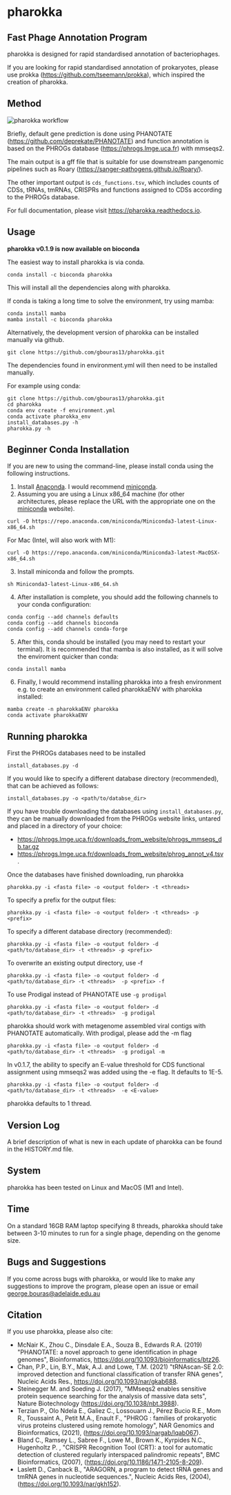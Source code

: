 
pharokka
===============

Fast Phage Annotation Program
------------

pharokka is designed for rapid standardised annotation of bacteriophages.

If you are looking for rapid standardised annotation of prokaryotes, please use prokka (https://github.com/tseemann/prokka), which inspired the creation of pharokka.

Method
----

![pharokka workflow](img/pharokka_workflow.png?raw=true "Pharokka Workflow")

Briefly, default gene prediction is done using PHANOTATE (https://github.com/deprekate/PHANOTATE) and function annotation is based on the PHROGs database (https://phrogs.lmge.uca.fr) with mmseqs2.

The main output is a gff file that is suitable for use downstream pangenomic pipelines such as Roary (https://sanger-pathogens.github.io/Roary/).

The other important output is `cds_functions.tsv`, which includes counts of CDSs, tRNAs, tmRNAs, CRISPRs and functions assigned to CDSs according to the PHROGs database.

For full documentation, please visit https://pharokka.readthedocs.io.

Usage
------

**pharokka v0.1.9 is now available on bioconda**

The easiest way to install pharokka is via conda.

`conda install -c bioconda pharokka`

This will install all the dependencies along with pharokka.

If conda is taking a long time to solve the environment, try using mamba:

```
conda install mamba
mamba install -c bioconda pharokka
```

Alternatively, the development version of pharokka can be installed manually via github.

`git clone https://github.com/gbouras13/pharokka.git`

The dependencies found in environment.yml will then need to be installed manually.

For example using conda:

```
git clone https://github.com/gbouras13/pharokka.git
cd pharokka
conda env create -f environment.yml
conda activate pharokka_env
install_databases.py -h
pharokka.py -h
```

Beginner Conda Installation
--------

If you are new to using the command-line, please install conda using the following instructions.

1. Install [Anaconda](https://www.anaconda.com/products/distribution). I would recommend [miniconda](https://docs.conda.io/en/latest/miniconda.html).
2. Assuming you are using a Linux x86_64 machine (for other architectures, please replace the URL with the appropriate one on the [miniconda](https://docs.conda.io/en/latest/miniconda.html) website).

`curl -O https://repo.anaconda.com/miniconda/Miniconda3-latest-Linux-x86_64.sh`

For Mac (Intel, will also work with M1):

`curl -O https://repo.anaconda.com/miniconda/Miniconda3-latest-MacOSX-x86_64.sh`

3. Install miniconda and follow the prompts.

`sh Miniconda3-latest-Linux-x86_64.sh`

4. After installation is complete, you should add the following channels to your conda configuration:

```
conda config --add channels defaults
conda config --add channels bioconda
conda config --add channels conda-forge
```

5. After this, conda should be installed (you may need to restart your terminal). It is recommended that mamba is also installed, as it will solve the enviroment quicker than conda:

`conda install mamba`

 6. Finally, I would recommend installing pharokka into a fresh environment e.g. to create an environment called pharokkaENV with pharokka installed:

```
mamba create -n pharokkaENV pharokka
conda activate pharokkaENV
```

Running pharokka
--------

First the PHROGs databases need to be installed

`install_databases.py -d`

If you would like to specify a different database directory (recommended), that can be achieved as follows:

`install_databases.py -o <path/to/databse_dir>`

If you have trouble downloading the databases using `install_databases.py`, they can be manually downloaded from the PHROGs website links, untared and placed in a directory of your choice:
* https://phrogs.lmge.uca.fr/downloads_from_website/phrogs_mmseqs_db.tar.gz
* https://phrogs.lmge.uca.fr/downloads_from_website/phrog_annot_v4.tsv.

Once the databases have finished downloading, run pharokka

`pharokka.py -i <fasta file> -o <output folder> -t <threads>`

To specify a prefix for the output files:

`pharokka.py -i <fasta file> -o <output folder> -t <threads> -p <prefix>`

To specify a different database directory (recommended):

`pharokka.py -i <fasta file> -o <output folder> -d <path/to/database_dir> -t <threads> -p <prefix>`

To overwrite an existing output directory, use -f

`pharokka.py -i <fasta file> -o <output folder> -d <path/to/database_dir> -t <threads>  -p <prefix> -f`

To use Prodigal instead of PHANOTATE use `-g prodigal`

`pharokka.py -i <fasta file> -o <output folder> -d <path/to/database_dir> -t <threads>  -g prodigal`

pharokka should work with metagenome assembled viral contigs with PHANOTATE automatically. With prodigal, please add the -m flag

`pharokka.py -i <fasta file> -o <output folder> -d <path/to/database_dir> -t <threads>  -g prodigal -m`

In v0.1.7, the ability to specify an E-value threshold for CDS functional assignment using mmseqs2 was added using the -e flag. It defaults to 1E-5.

`pharokka.py -i <fasta file> -o <output folder> -d <path/to/database_dir> -t <threads>  -e <E-value>`

pharokka defaults to 1 thread.

Version Log
--------
A brief description of what is new in each update of pharokka can be found in the HISTORY.md file.

System
------
pharokka has been tested on Linux and MacOS (M1 and Intel).

Time
--------
On a standard 16GB RAM laptop specifying 8 threads, pharokka should take between 3-10 minutes to run for a single phage, depending on the genome size.

Bugs and Suggestions
--------
If you come across bugs with pharokka, or would like to make any suggestions to improve the program, please open an issue or email george.bouras@adelaide.edu.au

Citation
--------
If you use pharokka, please also cite:

* McNair K., Zhou C., Dinsdale E.A., Souza B., Edwards R.A. (2019) "PHANOTATE: a novel approach to gene identification in phage genomes", Bioinformatics, https://doi.org/10.1093/bioinformatics/btz26.
* Chan, P.P., Lin, B.Y., Mak, A.J. and Lowe, T.M. (2021) "tRNAscan-SE 2.0: improved detection and functional classification of transfer RNA genes", Nucleic Acids Res., https://doi.org/10.1093/nar/gkab688.
* Steinegger M. and Soeding J. (2017), "MMseqs2 enables sensitive protein sequence searching for the analysis of massive data sets", Nature Biotechnology (https://doi.org/10.1038/nbt.3988).
* Terzian P., Olo Ndela E., Galiez C., Lossouarn J., Pérez Bucio R.E., Mom R., Toussaint A., Petit M.A., Enault F., "PHROG : families of prokaryotic virus proteins clustered using remote homology", NAR Genomics and Bioinformatics, (2021), (https://doi.org/10.1093/nargab/lqab067).
* Bland C., Ramsey L., Sabree F., Lowe M., Brown K., Kyrpides N.C., Hugenholtz P. , "CRISPR Recognition Tool (CRT): a tool for automatic detection of clustered regularly interspaced palindromic repeats", BMC Bioinformatics, (2007), (https://doi.org/10.1186/1471-2105-8-209).
* Laslett D., Canback B., "ARAGORN, a program to detect tRNA genes and tmRNA genes in nucleotide sequences.", Nucleic Acids Res, (2004), (https://doi.org/10.1093/nar/gkh152).
